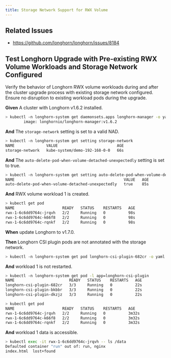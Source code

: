 ```yaml
---
title: Storage Network Support for RWX Volume
---
```


## Related Issues

- https://github.com/longhorn/longhorn/issues/8184

## Test Longhorn Upgrade with Pre-existing RWX Volume Workloads and Storage Network Configured

Verify the behavior of Longhorn RWX volume workloads during and after the cluster upgrade process with existing storage network configured. Ensure no disruption to existing workload pods during the upgrade.

**Given** A cluster with Longhorn v1.6.2 installed.
```bash
> kubectl -n longhorn-system get daemonsets.apps longhorn-manager -o yaml | grep image:
        image: longhornio/longhorn-manager:v1.6.2
```
**And** The `storage-network` setting is set to a valid NAD.
```bash
> kubectl -n longhorn-system get setting storage-network
NAME              VALUE                          AGE
storage-network   kube-system/demo-192-168-0-0   66s
```
**And** The `auto-delete-pod-when-volume-detached-unexpectedly` setting is set to true.
```bash
> kubectl -n longhorn-system get setting auto-delete-pod-when-volume-detached-unexpectedly
NAME                                                VALUE   AGE
auto-delete-pod-when-volume-detached-unexpectedly   true    85s
```
**And** RWX volume workload 1 is created.
```bash
> kubectl get pod
NAME                     READY   STATUS    RESTARTS   AGE
rwx-1-6c6dd9764c-jrqvh   2/2     Running   0          98s
rwx-1-6c6dd9764c-k66f8   2/2     Running   0          98s
rwx-1-6c6dd9764c-rqnkf   2/2     Running   0          98s
```

**When** update Longhorn to v1.7.0.

**Then** Longhorn CSI plugin pods are not annotated with the storage network.
```bash
> kubectl -n longhorn-system get pod longhorn-csi-plugin-682cr -o yaml | grep k8s.v1.cni.cncf.io/networks
```

**And** workload 1 is not restarted.
```bash
> kubectl -n longhorn-system get pod -l app=longhorn-csi-plugin
NAME                        READY   STATUS    RESTARTS   AGE
longhorn-csi-plugin-682cr   3/3     Running   0          22s
longhorn-csi-plugin-bkbbr   3/3     Running   0          22s
longhorn-csi-plugin-dkzjz   3/3     Running   0          22s

> kubectl get pod
NAME                     READY   STATUS    RESTARTS   AGE
rwx-1-6c6dd9764c-jrqvh   2/2     Running   0          3m32s
rwx-1-6c6dd9764c-k66f8   2/2     Running   0          3m32s
rwx-1-6c6dd9764c-rqnkf   2/2     Running   0          3m32s
```

**And** workload 1 data is accessible.
```bash
> kubectl exec -it rwx-1-6c6dd9764c-jrqvh -- ls /data
Defaulted container "run" out of: run, nginx
index.html  lost+found
```
